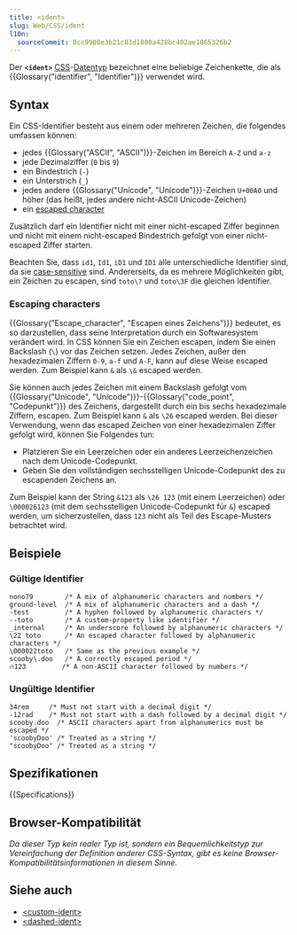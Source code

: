 ```yaml
---
title: <ident>
slug: Web/CSS/ident
l10n:
  sourceCommit: 0cc9980e3b21c83d1800a428bc402ae1865326b2
---
```


Der **`<ident>`** [CSS](/de/docs/Web/CSS)-[Datentyp](/de/docs/Web/CSS/CSS_Values_and_Units/CSS_data_types) bezeichnet eine beliebige Zeichenkette, die als {{Glossary("identifier", "Identifier")}} verwendet wird.

## Syntax

Ein CSS-Identifier besteht aus einem oder mehreren Zeichen, die folgendes umfassen können:

- jedes {{Glossary("ASCII", "ASCII")}}-Zeichen im Bereich `A-Z` und `a-z`
- jede Dezimalziffer (`0` bis `9`)
- ein Bindestrich (`-`)
- ein Unterstrich (`_`)
- jedes andere {{Glossary("Unicode", "Unicode")}}-Zeichen `U+00A0` und höher (das heißt, jedes andere nicht-ASCII Unicode-Zeichen)
- ein [escaped character](#escaping_characters)

Zusätzlich darf ein Identifier nicht mit einer nicht-escaped Ziffer beginnen und nicht mit einem nicht-escaped Bindestrich gefolgt von einer nicht-escaped Ziffer starten.

Beachten Sie, dass `id1`, `Id1`, `iD1` und `ID1` alle unterschiedliche Identifier sind, da sie [case-sensitive](https://en.wikipedia.org/wiki/Case_sensitivity) sind. Andererseits, da es mehrere Möglichkeiten gibt, ein Zeichen zu escapen, sind `toto\?` und `toto\3F` die gleichen Identifier.

### Escaping characters

{{Glossary("Escape_character", "Escapen eines Zeichens")}} bedeutet, es so darzustellen, dass seine Interpretation durch ein Softwaresystem verändert wird. In CSS können Sie ein Zeichen escapen, indem Sie einen Backslash (`\`) vor das Zeichen setzen. Jedes Zeichen, außer den hexadezimalen Ziffern `0-9`, `a-f` und `A-F`, kann auf diese Weise escaped werden. Zum Beispiel kann `&` als `\&` escaped werden.

Sie können auch jedes Zeichen mit einem Backslash gefolgt vom {{Glossary("Unicode", "Unicode")}}-{{Glossary("code_point", "Codepunkt")}} des Zeichens, dargestellt durch ein bis sechs hexadezimale Ziffern, escapen. Zum Beispiel kann `&` als `\26` escaped werden. Bei dieser Verwendung, wenn das escaped Zeichen von einer hexadezimalen Ziffer gefolgt wird, können Sie Folgendes tun:

- Platzieren Sie ein Leerzeichen oder ein anderes Leerzeichenzeichen nach dem Unicode-Codepunkt.
- Geben Sie den vollständigen sechsstelligen Unicode-Codepunkt des zu escapenden Zeichens an.

Zum Beispiel kann der String `&123` als `\26 123` (mit einem Leerzeichen) oder `\000026123` (mit dem sechsstelligen Unicode-Codepunkt für `&`) escaped werden, um sicherzustellen, dass `123` nicht als Teil des Escape-Musters betrachtet wird.

## Beispiele

### Gültige Identifier

```plain example-good
nono79        /* A mix of alphanumeric characters and numbers */
ground-level  /* A mix of alphanumeric characters and a dash */
-test         /* A hyphen followed by alphanumeric characters */
--toto        /* A custom-property like identifier */
_internal     /* An underscore followed by alphanumeric characters */
\22 toto      /* An escaped character followed by alphanumeric characters */
\000022toto   /* Same as the previous example */
scooby\.doo   /* A correctly escaped period */
🔥123         /* A non-ASCII character followed by numbers */
```

### Ungültige Identifier

```plain example-bad
34rem     /* Must not start with a decimal digit */
-12rad    /* Must not start with a dash followed by a decimal digit */
scooby.doo  /* ASCII characters apart from alphanumerics must be escaped */
'scoobyDoo' /* Treated as a string */
"scoobyDoo" /* Treated as a string */
```

## Spezifikationen

{{Specifications}}

## Browser-Kompatibilität

_Da dieser Typ kein realer Typ ist, sondern ein Bequemlichkeitstyp zur Vereinfachung der Definition anderer CSS-Syntax, gibt es keine Browser-Kompatibilitätsinformationen in diesem Sinne._

## Siehe auch

- [&lt;custom-ident&gt;](/de/docs/Web/CSS/custom-ident)
- [&lt;dashed-ident&gt;](/de/docs/Web/CSS/dashed-ident)
